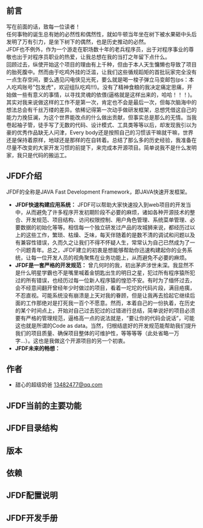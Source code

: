 ## 前言
写在前面的话，致每一位读者！<br>
任何事物的诞生总有她的必然性和偶然性，就如牛顿当年坐在树下被水果砸中头后发明了万有引力，是坐下树下的偶然，也是历史推动的必然。<br>
JFDF也不例外，作为一个游走在职场数十年的老兵程序员，出于对程序事业的尊敬也出于对程序员职业的热爱，让我总想在我的当打之年留下点什么。<br>
回顾过去，纵使开始这个项目的理由有上千种，但由于本人天生慵懒也导致了项目的胎死腹中。然而由于吃鸡外挂的泛滥，让我们这些循规蹈矩的首批玩家完全没有一点生存空间，要么遇见闪电侠见光死，要么就是喝一梭子弹立马变邮包(ps：本人吃鸡账号"包发虎"，欢迎组队吃鸡!!!)。没有了精神食粮的我决定痛定思痛，开始做一些有意义的事情，以寻找灵魂的依偎(逼格就是这样出来的，哈哈！！！)。<br>
其实对我来说做这样的工作不是第一次，肯定也不会是最后一次，但每次脑海中的想法总会有千丝万缕的差异。依稀记得第一次动手做研发框架，总想凭借这自己的能力力挽狂澜，为这个世界能改点的什么做出贡献，但事实总是那么的无情。当我卷起袖子管，徒手写了无数的代码、设计模式、工具类等等以后，却发现我引以为豪的优秀作品缺无人问津，Every body还是按照自己的习惯该干嘛就干嘛，世界还是保持着原样，地球还是那样的在自转着。总结了那么多的历史经验，我准备在尽量不改变的大家开发习惯的前提下，来完成本开源项目。简单说我不是什么发明家，我只是代码的搬运工。

## JFDF介绍
JFDF的全称是JAVA Fast Development Framework，即JAVA快速开发框架。<br>
* **JFDF快速构建应用系统：** JFDF可以帮助大家快速投入到web项目的开发当中，从而避免了许多程序开发初期阶段不必要的麻烦，诸如各种开源技术的整合、开发规范、项目结构、访问权限控制、用户角色管理、系统菜单管理、必要数据的初始化等等。相信每一个独立研发过产品的攻城狮来说，都经历过以上的这些工作，繁琐、枯燥、乏味，每天伴随着的是数不清的调试和问题以及有兼容性错误，久而久之让我们不得不怀疑人生，常常认为自己已然成为了一个问题青年。总之，JFDF建立的初衷是想能够帮助你迅速构建起你的业务系统，让每一位开发人员的视角聚焦在业务功能上，从而避免不必要的麻烦。
* **JFDF是一套严格的开发规范：** 曾几何时的我，初出茅庐涉世未深。我显然不是什么明星学霸也不是嘴里喊着金钥匙出生的明日之星，犯过所有程序猿所犯过的所有错误，也经历过每一位新人程序猿的惶恐不安。有时为了缅怀过去，会不经意间翻开曾经年少时做过的项目，看着一坨坨的代码片段，满目疮痍，不忍直视。可能系统没有崩溃是上天对我的眷顾，但是让我再去拾起它继续后面的工作那绝对是打死我一百个不愿意。然而，本着自己的一份执着，在历史的某个时间点上，开始对自己过去犯过的过错进行总结，简单说好的项目必须要有严格的管理规范，逼格高一点的说法就是，“要让你的代码会说话”，可能这也就是所谓的Code as data。当然，归根结底好的开发规范能帮助我们提升我们的项目质量、确保项目整体的可维护性，等等等等（此处省略一万字...）。这也是我做这个开源项目的另一个初衷。
* **JFDF未来的畅想：** 
## 作者

* 甜心的超级奶爸 13482477@qq.com

## JFDF当前的主要功能

## JFDF目录结构

## 版本

## 依赖

## JFDF配置说明

## JFDF开发手册
